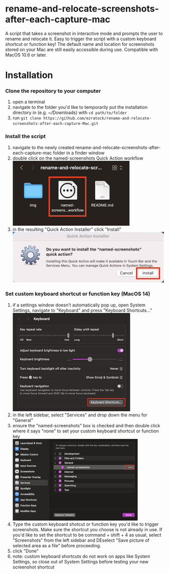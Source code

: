 # rename-and-relocate-screenshots-after-each-capture-mac
A script that takes a screenshot in interactive mode and prompts the user to rename and relocate it.  Easy to trigger the script with a custom keyboard shortcut or function key!  The default name and location for screenshots stored on your Mac are still easily accessible during use.  Compatible with MacOS 10.6 or later.

# Installation
### Clone the repository to your computer
1) open a terminal
2) navigate to the folder you'd like to temporarily put the installation directory in (e.g. ~/Downloads) with ``cd path/to/folder``
3) run ``git clone https://github.com/ezratock/rename-and-relocate-screenshots-after-each-capture-Mac.git``
### Install the script
1) navigate to the newly created rename-and-relocate-screenshots-after-each-capture-mac folder in a finder window
2) double click on the named-screenshots Quick Action workflow  
   ![named-screenshots workflow](img/named-screenshots_Workflow.png?raw=true "named-screenshots workflow")
3) in the resulting "Quick Action Installer" click "Install"  
   ![Quick Action Installer](img/QuickActionInstaller.png?raw=true "Quick Action Installer")
### Set custom keyboard shortcut or function key (MacOS 14)
1) if a settings window doesn't automatically pop up, open System Settings, navigate to "Keyboard" and press "Keyboard Shortcuts..."  
![Keyboard Shortcuts](img/keyboard-shortcuts.png?raw=true "keyboard shortcuts")
2) in the left sidebar, select "Services" and drop down the menu for "General"
3) ensure the "named-screenshots" box is checked and then double click where it says "none" to set your custom keyboard shortcut or function key  
   ![none](img/none.png?raw=true "none")
4) Type the custom keyboard shotcut or function key you'd like to trigger screenshots.  Make sure the shortcut you choose is not already in use.  If you'd like to set the shortcut to be command + shift + 4 as usual, select "Screenshots" from the left sidebar and DEselect "Save picture of selected area as a file" before proceeding.
5) click "Done"
6) note: custom keyboard shortcuts do not work on apps like System Settings, so close out of System Settings before testing your new screenshot shortcut
